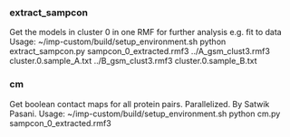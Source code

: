 ### extract_sampcon
Get the models in cluster 0 in one RMF for further analysis e.g. fit to data 
Usage: 
~/imp-custom/build/setup_environment.sh python extract_sampcon.py sampcon_0_extracted.rmf3 ../A_gsm_clust3.rmf3 cluster.0.sample_A.txt ../B_gsm_clust3.rmf3 cluster.0.sample_B.txt 


### cm
Get boolean contact maps for all protein pairs. Parallelized. By Satwik Pasani. 
Usage:
~/imp-custom/build/setup_environment.sh python cm.py sampcon_0_extracted.rmf3


